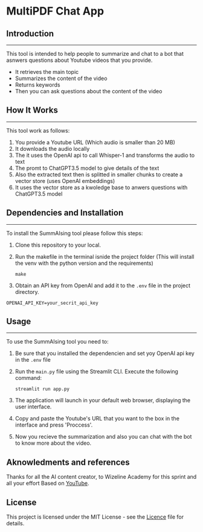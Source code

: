 # MultiPDF Chat App



## Introduction
------------
This tool is intended to help people to summarize and chat to a bot that asnwers questions about Youtube videos that you provide.
- It retrieves the main topic
- Summarizes the content of the video
- Returns keywords
- Then you can ask questions about the content of the video

## How It Works
------------
This tool work as follows:

1. You provide a Youtube URL (Which audio is smaller than 20 MB)
2. It downloads the audio locally
3. The it uses the OpenAI api to call Whisper-1 and transforms the audio to text
4. The promt to ChatGPT3.5 model to give details of the text
5. Also the extracted text then is splitted in smaller chunks to create a vector store (uses OpenAI embeddings)
6. It uses the vector store as a kwoledge base to anwers questions with ChatGPT3.5 model

## Dependencies and Installation
----------------------------
To install the SummAIsing tool please follow this steps:

1. Clone this repository to your local.

2. Run the makefile in the terminal isnide the project folder (This will install the venv with the python version and the requirements)
   ```commandline
   make
   ```
4. Obtain an API key from OpenAI and add it to the `.env` file in the project directory.
```commandline
OPENAI_API_KEY=your_secrit_api_key
```

## Usage
-----
To use the SummAIsing tool you need to:

1. Be sure that you installed the dependencien and set yoy OpenAI api key in the `.env` file

2. Run the `main.py` file using the Streamlit CLI. Execute the following command:
   ```
   streamlit run app.py
   ```

3. The application will launch in your default web browser, displaying the user interface.

4. Copy and paste the Youtube's URL that you want to the box in the interface and press 'Proccess'.

5. Now you recieve the summarization and also you can chat with the bot to know more about the video.

## Aknowledments and references
Thanks for all the AI content creator, to Wizeline Academy for this sprint and all your effort
Based on [YouTube](https://youtu.be/dXxQ0LR-3Hg).


## License

This project is licensed under the MIT License - see the [Licence](./LICENSE.md) file for details.

